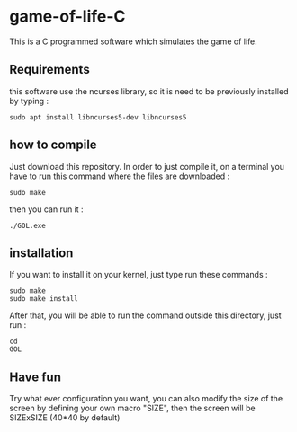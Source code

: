 # game-of-life-C
This is a C programmed software which simulates the game of life.

## Requirements
this software use the ncurses library, so it is need to be previously installed by typing :
```
sudo apt install libncurses5-dev libncurses5
```

## how to compile

Just download this repository. In order to just compile it, on a terminal you have to run this command where the files are downloaded :

```
sudo make
```

then you can run it :

```
./GOL.exe
```

## installation
If you want to install it on your kernel, just type run these commands :
```
sudo make
sudo make install
```
After that, you will be able to run the command outside this directory, just run :
```
cd
GOL
```
## Have fun
Try what ever configuration you want, you can also modify the size of the screen by defining your own macro "SIZE", then the screen will be SIZExSIZE (40*40 by default)
